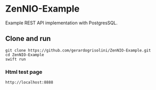 # ZenNIO-Example

Example REST API implementation with PostgresSQL.

## Clone and run
```
git clone https://github.com/gerardogrisolini/ZenNIO-Example.git
cd ZenNIO-Example
swift run
```

### Html test page
```
http://localhost:8888
```
